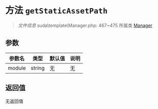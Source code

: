 # 方法 `getStaticAssetPath`

> *文件信息* suda\template\Manager.php: 467~475
> 所属类 [Manager](../Manager.md)




## 参数


| 参数名 | 类型 | 默认值 | 说明 |
|--------|-----|-------|-------|
| module |  string | 无 | 无 |



## 返回值

无返回值

